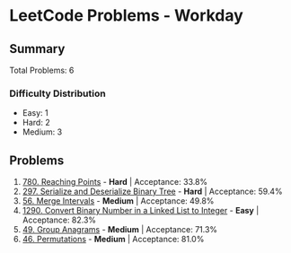 # LeetCode Problems - Workday

## Summary
Total Problems: 6

### Difficulty Distribution

- Easy: 1
- Hard: 2
- Medium: 3

## Problems

1. [780. Reaching Points](https://leetcode.com/problems/reaching-points/) - **Hard** | Acceptance: 33.8%
2. [297. Serialize and Deserialize Binary Tree](https://leetcode.com/problems/serialize-and-deserialize-binary-tree/) - **Hard** | Acceptance: 59.4%
3. [56. Merge Intervals](https://leetcode.com/problems/merge-intervals/) - **Medium** | Acceptance: 49.8%
4. [1290. Convert Binary Number in a Linked List to Integer](https://leetcode.com/problems/convert-binary-number-in-a-linked-list-to-integer/) - **Easy** | Acceptance: 82.3%
5. [49. Group Anagrams](https://leetcode.com/problems/group-anagrams/) - **Medium** | Acceptance: 71.3%
6. [46. Permutations](https://leetcode.com/problems/permutations/) - **Medium** | Acceptance: 81.0%